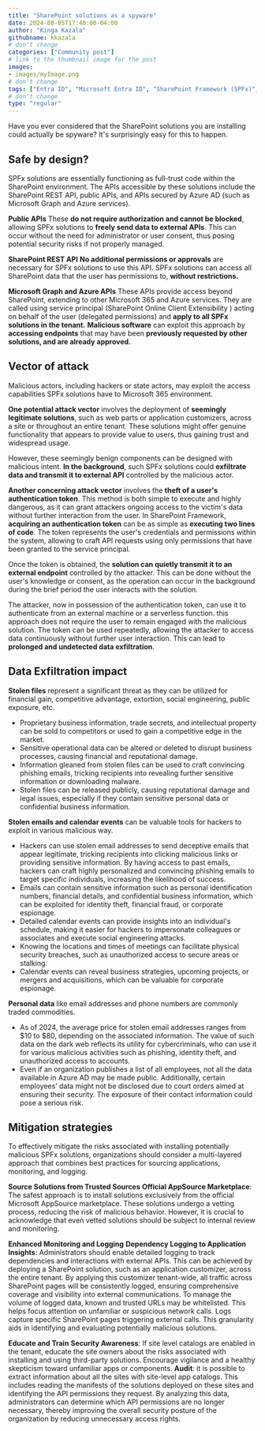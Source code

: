 ```yaml
---
title: "SharePoint solutions as a spyware"
date: 2024-08-05T17:40:00-04:00
author: "Kinga Kazala"
githubname: kkazala
# don't change
categories: ["Community post"]
# link to the thumbnail image for the post
images:
- images/myImage.png
# don't change
tags: ["Entra ID", "Microsoft Entra ID", "SharePoint Framework (SPFx)", "SPFx"]
# don't change
type: "regular"
---
```

Have you ever considered that the SharePoint solutions you are installing could actually be spyware? It's surprisingly easy for this to happen.

## Safe by design?
SPFx solutions are essentially functioning as full-trust code within the SharePoint environment. The APIs accessible by these solutions include the SharePoint REST API, public APIs, and APIs secured by Azure AD (such as Microsoft Graph and Azure services).

**Public APIs**
These **do not require authorization and cannot be blocked**, allowing SPFx solutions to **freely send data to external APIs**. This can occur without the need for administrator or user consent, thus posing potential security risks if not properly managed.

**SharePoint REST API**
**No additional permissions or approvals** are necessary for SPFx solutions to use this API. SPFx solutions can access all SharePoint data that the user has permissions to, **without restrictions.**

**Microsoft Graph and Azure APIs**
These APIs provide access beyond SharePoint, extending to other Microsoft 365 and Azure services. 
They are called using service principal (SharePoint Online Client Extensibility ) acting on behalf of the user (delegated permissions) and **apply to all SPFx solutions in the tenant.**
**Malicious software** can exploit this approach by **accessing endpoints** that may have been **previously requested by other solutions, and are already approved.**

 
## Vector of attack
 
Malicious actors, including hackers or state actors, may exploit the access capabilities SPFx solutions have to Microsoft 365 environment. 
 
**One potential attack vector** involves the deployment of **seemingly legitimate solutions**, such as web parts or application customizers, across a site or throughout an entire tenant. These solutions might offer genuine functionality that appears to provide value to users, thus gaining trust and widespread usage.
 
However, these seemingly benign components can be designed with malicious intent. **In the background**, such SPFx solutions could **exfiltrate data and transmit it to external API** controlled by the malicious actor. 
 
**Another concerning attack vector** involves the **theft of a user's authentication token**. This method is both simple to execute and highly dangerous, as it can grant attackers ongoing access to the victim's data without further interaction from the user. 
In SharePoint Framework, **acquiring an authentication token** can be as simple as **executing two lines of code**. 
The token represents the user's credentials and permissions within the system, allowing to craft API requests using only permissions that have been granted to the service principal. 
 
Once the token is obtained, the **solution can quietly transmit it to an external endpoint** controlled by the attacker. This can be done without the user's knowledge or consent, as the operation can occur in the background during the brief period the user interacts with the solution.
 
The attacker, now in possession of the authentication token, can use it to authenticate from an external machine or a serverless function. this approach does not require the user to remain engaged with the malicious solution. The token can be used repeatedly, allowing the attacker to access data continuously without further user interaction. This can lead to **prolonged and undetected data exfiltration**.

 
## Data Exfiltration impact
 
**Stolen files** represent a significant threat as they can be utilized for financial gain, competitive advantage, extortion, social engineering, public exposure, etc.

- Proprietary business information, trade secrets, and intellectual property can be sold to competitors or used to gain a competitive edge in the market.
- Sensitive operational data can be altered or deleted to disrupt business processes, causing financial and reputational damage.
- Information gleaned from stolen files can be used to craft convincing phishing emails, tricking recipients into revealing further sensitive information or downloading malware.
- Stolen files can be released publicly, causing reputational damage and legal issues, especially if they contain sensitive personal data or confidential business information.
 
**Stolen emails and calendar events** can be valuable tools for hackers to exploit in various malicious way.

- Hackers can use stolen email addresses to send deceptive emails that appear legitimate, tricking recipients into clicking malicious links or providing sensitive information. By having access to past emails, hackers can craft highly personalized and convincing phishing emails to target specific individuals, increasing the likelihood of success.
- Emails can contain sensitive information such as personal identification numbers, financial details, and confidential business information, which can be exploited for identity theft, financial fraud, or corporate espionage.
- Detailed calendar events can provide insights into an individual's schedule, making it easier for hackers to impersonate colleagues or associates and execute social engineering attacks.
- Knowing the locations and times of meetings can facilitate physical security breaches, such as unauthorized access to secure areas or stalking.
- Calendar events can reveal business strategies, upcoming projects, or mergers and acquisitions, which can be valuable for corporate espionage.
 
**Personal data** like email addresses and phone numbers are commonly traded commodities. 

- As of 2024, the average price for stolen email addresses ranges from $10 to $80, depending on the associated information.
The value of such data on the dark web reflects its utility for cybercriminals, who can use it for various malicious activities such as phishing, identity theft, and unauthorized access to accounts.
- Even if an organization publishes a list of all employees, not all the data available in Azure AD may be made public. Additionally, certain employees’ data might not be disclosed due to court orders aimed at ensuring their security. The exposure of their contact information could pose a serious risk.

## Mitigation strategies

To effectively mitigate the risks associated with installing potentially malicious SPFx solutions, organizations should consider a multi-layered approach that combines best practices for sourcing applications, monitoring, and logging.
 
**Source Solutions from Trusted Sources**
**Official AppSource Marketplace**: The safest approach is to install solutions exclusively from the official Microsoft AppSource marketplace. These solutions undergo a vetting process, reducing the risk of malicious behavior. However, it is crucial to acknowledge that even vetted solutions should be subject to internal review and monitoring.
 
**Enhanced Monitoring and Logging**
**Dependency Logging to Application Insights**: Administrators should enable detailed logging to track dependencies and interactions with external APIs. This can be achieved by deploying a SharePoint solution, such as an application customizer, across the entire tenant. By applying this customizer tenant-wide, all traffic across SharePoint pages will be consistently logged, ensuring comprehensive coverage and visibility into external communications.
To manage the volume of logged data, known and trusted URLs may be whitelisted. This helps focus attention on unfamiliar or suspicious network calls.
Logs capture specific SharePoint pages triggering external calls. This granularity aids in identifying and evaluating potentially malicious solutions.
 
**Educate and Train**
**Security Awareness**: If site level catalogs are enabled in the tenant, educate the site owners about the risks associated with installing and using third-party solutions. Encourage vigilance and a healthy skepticism toward unfamiliar apps or components.
**Audit**: it is possible to extract information about all the sites with site-level app catalogs. This includes reading the manifests of the solutions deployed on these sites and identifying the API permissions they request. By analyzing this data, administrators can determine which API permissions are no longer necessary, thereby improving the overall security posture of the organization by reducing unnecessary access rights.




